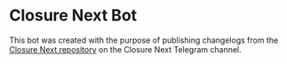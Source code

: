 # Closure Next Bot

This bot was created with the purpose of publishing changelogs from the [Closure Next repository](https://github.com/MilesONerd/closure-next) on the Closure Next Telegram channel.
